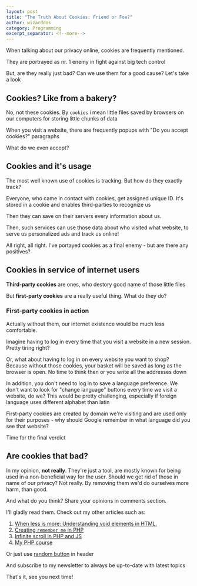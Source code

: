 ```yaml
---
layout: post
title: "The Truth About Cookies: Friend or Foe?"
author: wizarddos
category: Programming
excerpt_separator: <!--more-->
---
```


When talking about our privacy online, cookies are frequently mentioned.

They are portrayed as nr. 1 enemy in fight against big tech control

But, are they really just bad? Can we use them for a good cause? 
Let's take a look

## Cookies? Like from a bakery?

No, not these cookies. By `cookies` i mean little files saved by browsers on our computers for storing little chunks of data

When you visit a website, there are frequently popups with "Do you accept cookies?" paragraphs

What do we even accept?

## Cookies and it's usage

The most well known use of cookies is tracking. But how do they exactly track?

Everyone, who came in contact with cookies, get assigned unique ID. It's stored in a cookie and enables third-parties to recognize us

Then they can save on their servers every information about us.

Then, such services can use those data about who visited what website, to serve us personalized ads and track us online!

All right, all right. I've portayed cookies as a final enemy - but are there any positives?

## Cookies in service of internet users

**Third-party cookies** are ones, who destory good name of those little files

But **first-party cookies** are a really useful thing. What do they do?

### First-party cookies in action

Actually without them, our internet existence would be much less comfortable.

Imagine having to log in every time that you visit a website in a new session. Pretty tiring right?

Or, what about having to log in on every website you want to shop? Because without those cookies, your basket will be saved as long as the browser is open.
No time to think then or you write all the addresses down

In addition, you don't need to log in to save a language preference. We don't want to look for "change language" buttons every time we visit a website, do we?
This would be pretty challenging, especially if foreign language uses different alphabet than latin

First-party cookies are created by domain we're visiting and are used only for their purposes - why should Google remember in what language did you see that website?



Time for the final verdict

## Are cookies that bad?

In my opinion, **not really**. They're just a tool, are mostly known for being used in a non-beneficial way for the user.
Should we get rid of those in name of our privacy? Not really. By removing them we'd do ourselves more harm, than good.

And what do you think? Share your opinions in comments section.

I'll gladly read them. 
Check out my other articles such as:

1. [When less is more: Understanding void elements in HTML.](https://wizarddos.github.io/blog/programming/2024/04/19/why-some-elements-dont-have-ending-tag.html)
2. [Creating `remember me` in PHP](https://wizarddos.github.io/blog/programming/2024/05/01/remember-me-implementation-with-cookies-in-php.html)
3. [Infinite scroll in PHP and JS](https://wizarddos.github.io/blog/programming/2024/04/02/php-javascript-ajax-fetch-infinite-scroll.html)
4. [My PHP course](https://wizarddos.github.io/blog/series/php_0_to_hero.html)

Or just use [random button](https://wizarddos.github.io/blog/random) in header

And subscribe to my newsletter to always be up-to-date with latest topics

That's it, see you next time!